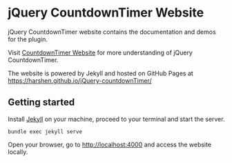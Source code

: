 jQuery CountdownTimer Website
===========================

jQuery CountdownTimer website contains the documentation and demos for the plugin.

Visit [CountdownTimer Website](https://harshen.github.io/jQuery-countdownTimer) for more understanding of jQuery CountdownTimer.

The website is powered by Jekyll and hosted on GitHub Pages at https://harshen.github.io/jQuery-countdownTimer/

Getting started
---------------

Install [Jekyll](http://jekyllrb.com/) on your machine, proceed to your terminal and start the server.

```
bundle exec jekyll serve
```

Open your browser, go to [http://localhost:4000](http://localhost:4000) and access the website locally.
